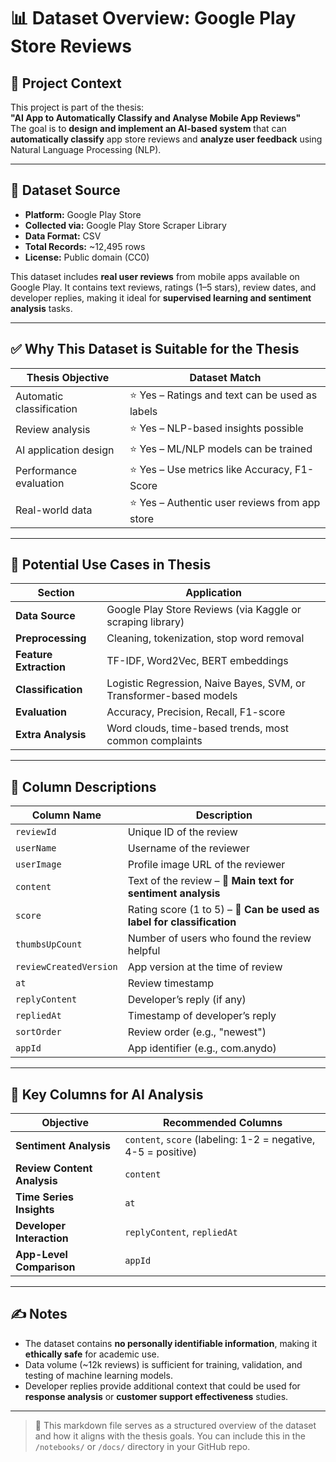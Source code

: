 # 📊 Dataset Overview: Google Play Store Reviews

## 🎯 Project Context

This project is part of the thesis:  
**"AI App to Automatically Classify and Analyse Mobile App Reviews"**  
The goal is to **design and implement an AI-based system** that can **automatically classify** app store reviews and **analyze user feedback** using Natural Language Processing (NLP).

---

## 📁 Dataset Source

- **Platform:** Google Play Store
- **Collected via:** Google Play Store Scraper Library
- **Data Format:** CSV
- **Total Records:** ~12,495 rows
- **License:** Public domain (CC0)

This dataset includes **real user reviews** from mobile apps available on Google Play. It contains text reviews, ratings (1–5 stars), review dates, and developer replies, making it ideal for **supervised learning and sentiment analysis** tasks.

---

## ✅ Why This Dataset is Suitable for the Thesis

| Thesis Objective              | Dataset Match |
|------------------------------|----------------|
| Automatic classification     | ⭐ Yes – Ratings and text can be used as labels |
| Review analysis              | ⭐ Yes – NLP-based insights possible |
| AI application design        | ⭐ Yes – ML/NLP models can be trained |
| Performance evaluation       | ⭐ Yes – Use metrics like Accuracy, F1-Score |
| Real-world data              | ⭐ Yes – Authentic user reviews from app store |

---

## 🧠 Potential Use Cases in Thesis

| Section             | Application                                                             |
|---------------------|--------------------------------------------------------------------------|
| **Data Source**     | Google Play Store Reviews (via Kaggle or scraping library)              |
| **Preprocessing**   | Cleaning, tokenization, stop word removal                               |
| **Feature Extraction** | TF-IDF, Word2Vec, BERT embeddings                                  |
| **Classification**  | Logistic Regression, Naive Bayes, SVM, or Transformer-based models      |
| **Evaluation**      | Accuracy, Precision, Recall, F1-score                                   |
| **Extra Analysis**  | Word clouds, time-based trends, most common complaints                  |

---

## 🧾 Column Descriptions

| Column Name          | Description                                                                 |
|----------------------|-----------------------------------------------------------------------------|
| `reviewId`           | Unique ID of the review                                                     |
| `userName`           | Username of the reviewer                                                    |
| `userImage`          | Profile image URL of the reviewer                                           |
| `content`            | Text of the review – 🌟 **Main text for sentiment analysis**               |
| `score`              | Rating score (1 to 5) – 🌟 **Can be used as label for classification**     |
| `thumbsUpCount`      | Number of users who found the review helpful                                |
| `reviewCreatedVersion` | App version at the time of review                                        |
| `at`                 | Review timestamp                                                            |
| `replyContent`       | Developer’s reply (if any)                                                  |
| `repliedAt`          | Timestamp of developer’s reply                                              |
| `sortOrder`          | Review order (e.g., "newest")                                               |
| `appId`              | App identifier (e.g., com.anydo)                                            |

---

## 🌟 Key Columns for AI Analysis

| Objective                      | Recommended Columns            |
|-------------------------------|--------------------------------|
| **Sentiment Analysis**        | `content`, `score` (labeling: 1-2 = negative, 4-5 = positive) |
| **Review Content Analysis**   | `content`                      |
| **Time Series Insights**      | `at`                           |
| **Developer Interaction**     | `replyContent`, `repliedAt`   |
| **App-Level Comparison**      | `appId`                        |

---

## ✍️ Notes

- The dataset contains **no personally identifiable information**, making it **ethically safe** for academic use.
- Data volume (~12k reviews) is sufficient for training, validation, and testing of machine learning models.
- Developer replies provide additional context that could be used for **response analysis** or **customer support effectiveness** studies.

---

> 📌 This markdown file serves as a structured overview of the dataset and how it aligns with the thesis goals. You can include this in the `/notebooks/` or `/docs/` directory in your GitHub repo.
